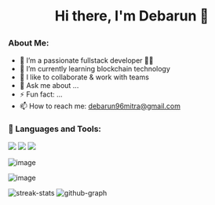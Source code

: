 # <p align="center">Hi there, I'm Debarun 👋</p>


<!-- **DebarunMitra/DebarunMitra** is a ✨ _special_ ✨ repository because its `README.md` (this file) appears on your GitHub profile. -->

### About Me:

- 🔭 I’m a passionate fullstack developer 👨‍💻
- 🌱 I’m currently learning blockchain technology
- 👯 I like to collaborate & work with teams
- 💬 Ask me about ...
-  ⚡ Fun fact: ...
- 📫 How to reach me: debarun96mitra@gmail.com


### 🚀 Languages and Tools:
<p align="left">
<img src="https://img.icons8.com/color/48/000000/javascript--v1.png"/>
<img src="https://img.icons8.com/color/48/000000/java-coffee-cup-logo--v1.png"/>
<img src="https://img.icons8.com/color/48/000000/react-native.png"/>
</p>

<p align="center">

![image](https://github-readme-stats.vercel.app/api?username=DebarunMitra)

![image](https://github-readme-stats.vercel.app/api/top-langs/?username=DebarunMitra)

<img src="https://github-readme-streak-stats.herokuapp.com/?user=DebarunMitra" alt="streak-stats"/>
<!-- ![image]() -->

<img src="https://activity-graph.herokuapp.com/graph?username=DebarunMitra&theme=minimal" alt="github-graph"/>

</p>

